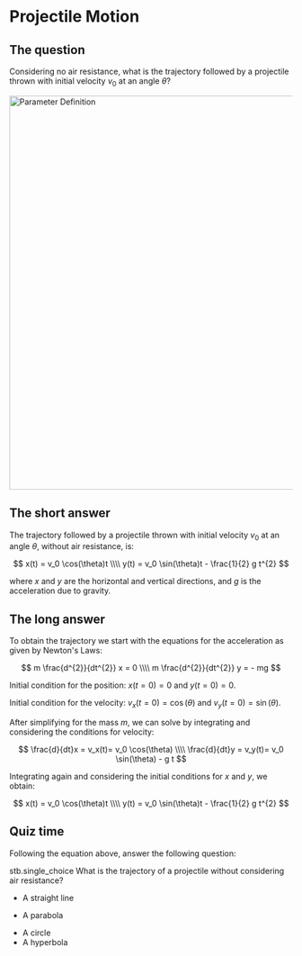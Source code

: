 # Projectile Motion

## The question

Considering no air resistance, what is the trajectory followed by a projectile thrown with initial velocity $v_0$ at an angle $\theta$?

<img src="https://github.com/sebastiandres/streamlit_happy_birds/blob/main/images/definition.png?raw=true" alt="Parameter Definition" width="700">


## The short answer

The trajectory followed by a projectile thrown with initial velocity $v_0$ at an angle $\theta$, without air resistance, is:

$$
x(t) = v_0 \cos(\theta)t \\\\
y(t) = v_0 \sin(\theta)t - \frac{1}{2} g t^{2}
$$

where $x$ and $y$ are the horizontal and vertical directions, and $g$ is the acceleration due to gravity.

## The long answer

To obtain the trajectory we start with the equations for the acceleration as given by Newton's Laws:

$$
m \frac{d^{2}}{dt^{2}} x = 0 \\\\
m \frac{d^{2}}{dt^{2}} y = - mg
$$

Initial condition for the position: $x(t=0)=0$ and $y(t=0)=0$.

Initial condition for the velocity: $v_x(t=0) = \cos(\theta)$ and $v_y(t=0) = \sin(\theta)$.

After simplifying for the mass $m$, we can solve by integrating and considering the conditions for velocity: 

$$
\frac{d}{dt}x = v_x(t)= v_0 \cos(\theta) \\\\
\frac{d}{dt}y = v_y(t)= v_0 \sin(\theta) - g t
$$

Integrating again and considering the initial conditions for $x$ and $y$, we obtain:

$$
x(t) = v_0 \cos(\theta)t \\\\
y(t) = v_0 \sin(\theta)t - \frac{1}{2} g t^{2}
$$

## Quiz time

Following the equation above, answer the following question:

stb.single_choice
What is the trajectory of a projectile without considering air resistance?
- A straight line
+ A parabola
- A circle
- A hyperbola

